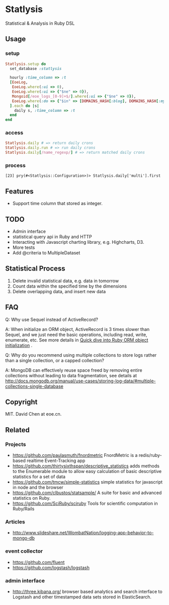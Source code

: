 Statlysis
===============================================
Statistical & Analysis in Ruby DSL

Usage
-----------------------------------------------
### setup

```ruby
Statlysis.setup do
  set_database :statlysis

  hourly :time_column => :t
  [EoeLog,
   EoeLog.where(:ui => 0),
   EoeLog.where(:ui => {"$ne" => 0}),
   Mongoid[/eoe_logs_[0-9]+$/].where(:ui => {"$ne" => 0}),
   EoeLog.where(:do => {"$in" => [DOMAINS_HASH[:blog], DOMAINS_HASH[:my]]}),
  ].each do |s|
    daily s, :time_column => :t
  end
end
```

### access

```ruby
Statlysis.daily # => return daily crons
Statlysis.daily.run # => run daily crons
Statlysis.daily[/name_regexp/] # => return matched daily crons
```

### process

```irb
[23] pry(#<Statlysis::Configuration>)> Statlysis.daily['multi'].first
```

Features
-----------------------------------------------
* Support time column that stored as integer.

TODO
-----------------------------------------------
* Admin interface
* statistical query api in Ruby and HTTP
* Interacting with Javascript charting library, e.g. Highcharts, D3.
* More tests
* Add @criteria to MultipleDataset


Statistical Process
-----------------------------------------------
1. Delete invalid statistical data, e.g. data in tomorrow
2. Count data within the specified time by the dimensions
3. Delete overlapping data, and insert new data


FAQ
-----------------------------------------------
Q: Why use Sequel instead of ActiveRecord?

A: When initialize an ORM object, ActiveRecord is 3 times slower than Sequel, and we just need the basic operations, including read, write, enumerate, etc. See more details in [Quick dive into Ruby ORM object initialization](http://merbist.com/2012/02/23/quick-dive-into-ruby-orm-object-initialization/) .


Q: Why do you recommend using multiple collections to store logs rather than a single collection, or a capped collection?

A: MongoDB can effectively reuse space freed by removing entire collections without leading to data fragmentation, see details at http://docs.mongodb.org/manual/use-cases/storing-log-data/#multiple-collections-single-database


Copyright
-----------------------------------------------
MIT. David Chen at eoe.cn.


Related
-----------------------------------------------
### Projects
* https://github.com/paulasmuth/fnordmetric FnordMetric is a redis/ruby-based realtime Event-Tracking app
* https://github.com/thirtysixthspan/descriptive_statistics adds methods to the Enumerable module to allow easy calculation of basic descriptive statistics for a set of data
* https://github.com/tmcw/simple-statistics simple statistics for javascript in node and the browser
* https://github.com/clbustos/statsample/  A suite for basic and advanced statistics on Ruby. 
* https://github.com/SciRuby/sciruby Tools for scientific computation in Ruby/Rails

### Articles
* http://www.slideshare.net/WombatNation/logging-app-behavior-to-mongo-db

### event collector
* https://github.com/fluent
* https://github.com/logstash/logstash

### admin interface
* http://three.kibana.org/ browser based analytics and search interface to Logstash and other timestamped data sets stored in ElasticSearch.
